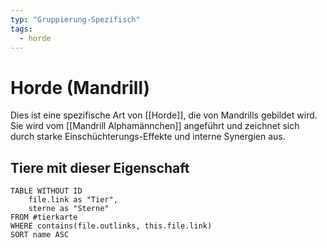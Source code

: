 ```yaml
---
typ: "Gruppierung-Spezifisch"
tags:
  - horde
--- 
```

# Horde (Mandrill)  

Dies ist eine spezifische Art von [[Horde]], die von Mandrills gebildet wird. Sie wird vom [[Mandrill Alphamännchen]] angeführt und zeichnet sich durch starke Einschüchterungs-Effekte und interne Synergien aus.


## Tiere mit dieser Eigenschaft  
```dataview 
TABLE WITHOUT ID   
	file.link as "Tier",   
	sterne as "Sterne" 
FROM #tierkarte 
WHERE contains(file.outlinks, this.file.link) 
SORT name ASC